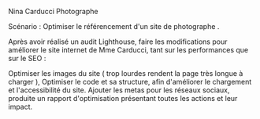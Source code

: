  Nina Carducci Photographe

Scénario : Optimiser le référencement d'un site de photographe .

Après avoir réalisé un audit Lighthouse, faire les modifications pour améliorer le site internet de Mme Carducci, tant sur les performances que sur le SEO :

Optimiser les images du site ( trop lourdes rendent la page très longue à charger ),
Optimiser le code et sa structure, afin d'améliorer le chargement et l'accessibilité du site.
Ajouter les metas pour les réseaux sociaux,
produite un rapport d'optimisation présentant toutes les actions et leur impact.
